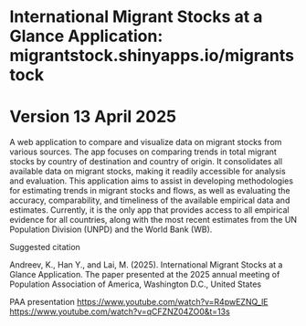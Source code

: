 # International Migrant Stocks at a Glance Application: migrantstock.shinyapps.io/migrantstock
# Version 13 April 2025

A web application to compare and visualize data on migrant stocks from various sources. The app focuses on comparing trends in total migrant stocks by country of destination and country of origin. It consolidates all available data on migrant stocks, making it readily accessible for analysis and evaluation. This application aims to assist in developing methodologies for estimating trends in migrant stocks and flows, as well as evaluating the accuracy, comparability, and timeliness of the available empirical data and estimates. Currently, it is the only app that provides access to all empirical evidence for all countries, along with the most recent estimates from the UN Population Division (UNPD) and the World Bank (WB).



Suggested citation

Andreev, K., Han Y., and Lai, M. (2025). International Migrant Stocks at a Glance Application. The paper presented at the 2025 annual meeting of Population Association of America, Washington D.C., United States

PAA presentation
	https://www.youtube.com/watch?v=R4pwEZNQ_lE
	https://www.youtube.com/watch?v=qCFZNZ04ZO0&t=13s
	